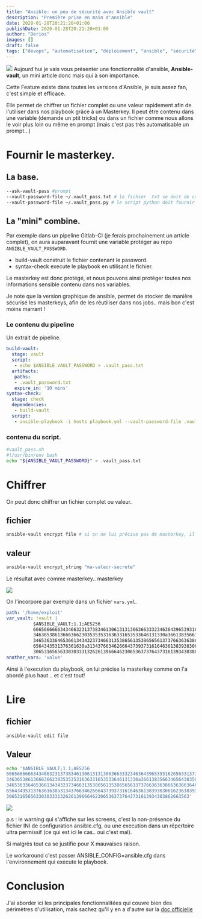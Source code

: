 ```yaml
---
title: "Ansible: un peu de sécurité avec Ansible vault"
description: "Première prise en main d'ansible"
date: 2020-01-28T20:21:20+01:00
publishDate: 2020-01-28T20:21:20+01:00
author: "Derios"
images: []
draft: false
tags: ["devops", "automatisation", "déploiement", "ansible", "sécurité"]
---
```

![](/posts/images/ansible.png)
Aujourd'hui je vais vous présenter une fonctionnalité d'ansible, **Ansible-vault**, un mini article donc mais qui à son importance.

Cette Feature existe dans toutes les versions d'Ansible, je suis assez fan, c'est simple et efficace.

Elle permet de chiffrer un fichier complet ou une valeur rapidement afin de l'utiliser dans nos playbook grâce à un Masterkey.
Il peut être contenu dans une variable (demande un ptit tricks) ou dans un fichier comme nous allons le voir plus loin ou même en prompt (mais c'est pas très automatisable un prompt...)

# Fournir le masterkey.

## La base.
```bash
--ask-vault-pass #prompt
--vault-password-file ~/.vault_pass.txt # le fichier .txt se doit de contenir un seul string sur une seule ligne.
--vault-password-file ~/.vault_pass.py # le script python doit fournir un string en sortie standard.
```
## La "mini" combine.

Par exemple dans un pipeline Gitlab-CI (je ferais prochainement un article complet), on aura auparavant fournit une variable protéger au repo `ANSIBLE_VAULT_PASSWORD`.

- build-vault construit le fichier contenant le password.
- syntax-check execute le playbook en utilisant le fichier.

Le masterkey est donc protégé, et nous pouvons ainsi protéger toutes nos informations sensible contenu dans nos variables.

Je note que la version graphique de ansible, permet de stocker de manière sécurisé les masterkeys, afin de les réutiliser dans nos jobs.. mais bon c'est moins marrant !

### Le contenu du pipeline

Un extrait de pipeline.

```YAML
build-vault:
  stage: vault
  script:
   - echo $ANSIBLE_VAULT_PASSWORD > .vault_pass.txt
  artifacts:
   paths:
   - .vault_password.txt
   expire_in: '10 mins'
syntax-check:
  stage: check
  dependencies:
   - build-vault
  script:
   - ansible-playbook -i hosts playbook.yml --vault-password-file .vault_pass.txt --syntax-check
```

### contenu du script.
```bash
#vault_pass.sh
#!/usr/bin/env bash
echo "${ANSIBLE_VAULT_PASSWORD}" > .vault_pass.txt
```

# Chiffrer

On peut donc chiffrer un fichier complet ou valeur.

## fichier

```bash
ansible-vault encrypt file # si on ne lui précise pas de masterkey, il nous la demande en prompt.
```

## valeur

```bash
ansible-vault encrypt_string "ma-valeur-secrete"
```
Le résultat avec comme masterkey.. masterkey

![](/posts/images/ansible_vault/vault.PNG)

On l'incorpore par exemple dans un fichier `vars.yml`.
```YAML
path: '/home/exploit'
var_vault: !vault |
          $ANSIBLE_VAULT;1.1;AES256
          66656666663434663231373834613061313136636633323463643965393162656331373639616363
          3463653861366636623035353531636331653533646131330a366138356634656438356632643963
          34653633646536613434323734663135386561353865656137376636363866363663646139653738
          6564343531376361630a313437663462666437393731616463613839383061623638393366363230
          30653165656330303331326261396664623065363737643731613934303862663563
another_vars: 'value'
```

Ainsi à l'execution du playbook, on lui précise la masterkey comme on l'a abordé plus haut .. et c'est tout!

# Lire

## fichier

```bash
ansible-vault edit file
```

## Valeur

```bash
echo '$ANSIBLE_VAULT;1.1;AES256
66656666663434663231373834613061313136636633323463643965393162656331373639616363
3463653861366636623035353531636331653533646131330a366138356634656438356632643963
34653633646536613434323734663135386561353865656137376636363866363663646139653738
6564343531376361630a313437663462666437393731616463613839383061623638393366363230
30653165656330303331326261396664623065363737643731613934303862663563' | ansible-vault decrypt
```
![](/posts/images/ansible_vault/vault_result.PNG)

p.s : le warning qui s'affiche sur les screens, c'est la non-présence du fichier INI de configuration ansible.cfg, ou une execution dans un répertoire ultra permissif (ce qui est ici le cas.. oui c'est mal).

Si malgrès tout ca se justifie pour X  mauvaises raison.

Le workaround c'est passer ANSIBLE_CONFIG=ansible.cfg dans l'environnement qui execute le playbook.

# Conclusion

J'ai aborder ici les principales fonctionnalitées qui couvre bien des périmètres d'utilisation, mais sachez qu'il y en a d'autre sur la [doc officielle](https://docs.ansible.com/ansible/latest/user_guide/vault.html)